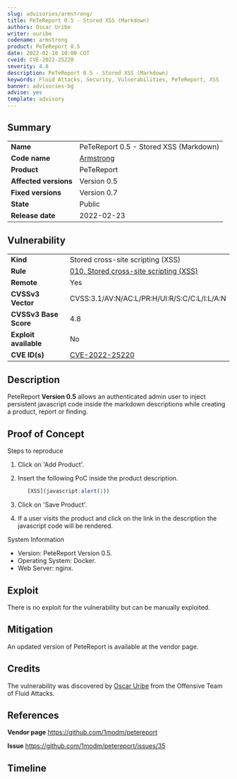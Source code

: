 ```yaml
---
slug: advisories/armstrong/
title: PeTeReport 0.5 - Stored XSS (Markdown)
authors: Oscar Uribe
writer: ouribe
codename: armstrong
product: PeTeReport 0.5
date: 2022-02-18 10:00 COT
cveid: CVE-2022-25220
severity: 4.8
description: PeTeReport 0.5 - Stored XSS (Markdown)
keywords: Fluid Attacks, Security, Vulnerabilities, PeTeReport, XSS
banner: advisories-bg
advise: yes
template: advisory
---
```


## Summary

|                       |                                                            |
| --------------------- | ---------------------------------------------------------- |
| **Name**              | PeTeReport 0.5 - Stored XSS (Markdown)                     |
| **Code name**         | [Armstrong](https://en.wikipedia.org/wiki/Louis_Armstrong) |
| **Product**           | PeTeReport                                                 |
| **Affected versions** | Version 0.5                                                |
| **Fixed versions**    | Version 0.7                                                |
| **State**             | Public                                                     |
| **Release date**      | 2022-02-23                                                 |

## Vulnerability

|                       |                                                                                                      |
| --------------------- | ---------------------------------------------------------------------------------------------------- |
| **Kind**              | Stored cross-site scripting (XSS)                                                                    |
| **Rule**              | [010. Stored cross-site scripting (XSS)](https://docs.fluidattacks.com/criteria/vulnerabilities/010) |
| **Remote**            | Yes                                                                                                  |
| **CVSSv3 Vector**     | CVSS:3.1/AV:N/AC:L/PR:H/UI:R/S:C/C:L/I:L/A:N                                                         |
| **CVSSv3 Base Score** | 4.8                                                                                                  |
| **Exploit available** | No                                                                                                   |
| **CVE ID(s)**         | [CVE-2022-25220](https://cve.mitre.org/cgi-bin/cvename.cgi?name=CVE-2022-25220)                      |

## Description

PeteReport **Version 0.5** allows an authenticated admin user
to inject persistent javascript code inside the markdown descriptions
while creating a product, report or finding.

## Proof of Concept

Steps to reproduce

1. Click on 'Add Product'.
2. Insert the following PoC inside the product description.

   ```javascript
      [XSS](javascript:alert(1))
   ```

3. Click on 'Save Product'.
4. If a user visits the product and click on the link in
   the description the javascript code will be rendered.

System Information

* Version: PeteReport Version 0.5.
* Operating System: Docker.
* Web Server: nginx.

## Exploit

There is no exploit for the vulnerability but can be manually exploited.

## Mitigation

An updated version of PeteReport is available at the vendor page.

## Credits

The vulnerability was discovered by [Oscar
Uribe](https://co.linkedin.com/in/oscar-uribe-londo%C3%B1o-0b6534155) from the Offensive
Team of Fluid Attacks.

## References

**Vendor page** <https://github.com/1modm/petereport>

**Issue** <https://github.com/1modm/petereport/issues/35>

## Timeline

<time-lapse
  discovered="2022-02-08"
  contacted="2022-02-08"
  replied="2022-02-09"
  confirmed=""
  patched="2022-02-28"
  disclosure="2022-02-23">
</time-lapse>
